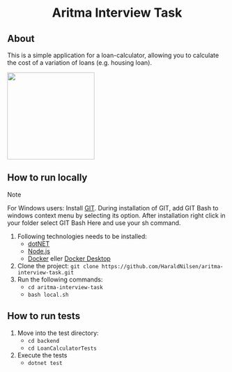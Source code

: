 <h1 align="center" >Aritma Interview Task</h1>


## About
This is a simple application for a loan-calculator, allowing you to calculate the cost of a variation of loans (e.g. housing loan). 

<img align="center" style="width:200px;margin-left:auto;margin-right:auto" src="https://github.com/haraldnilsen/aritma-interview-task/assets/72703584/f72d974e-385a-4768-b016-1b9a3e06e736" />

## How to run locally

> [!NOTE]  
> For Windows users: Install [GIT](https://git-scm.com/downloads). During installation of GIT, add GIT Bash to windows context menu by selecting its option. After installation right click in your folder select GIT Bash Here and use your sh command.

1. Following technologies needs to be installed:
   - [dotNET](https://dotnet.microsoft.com/en-us/)
   - [Node.js](https://nodejs.org/en)
   - [Docker](https://www.docker.com/) eller [Docker Desktop](https://www.docker.com/products/docker-desktop/)
2. Clone the project: `git clone https://github.com/HaraldNilsen/aritma-interview-task.git`
3. Run the following commands:
   - `cd aritma-interview-task`
   - `bash local.sh`

## How to run tests
1. Move into the test directory:
   - `cd backend`
   - `cd LoanCalculatorTests`
2. Execute the tests
   - `dotnet test`

